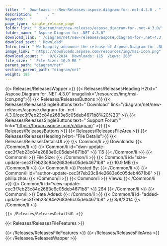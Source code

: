 ```yaml
---
title:  "  Downloads ---New-Releases-aspose.diagram-for-.net-4.3.0 . " 
description:  "    . " 
keywords:  "    . " 
page_type:  single_release_page
folder_link: " diagram/net/new-releases/aspose.diagram-for-.net-4.3.0/"
folder_name: " Aspose.Diagram for .NET 4.3.0"
download_link: " /diagram/net/new-releases/aspose.diagram-for-.net-4.3.0/cec3f7eb23c84e2683e6c05deb4671b8"
download_text: " Download"
Intro_text: " We happily announce the release of Aspose.Diagram for .NET 4.3.0. This release i..."
image_link: " https://downloads.aspose.com/resources/img/msi-icon.png"
download_count: "   8/8/2014  Downloads: 115  Views: 263"
file_size: "  File Size: 10.9 MB "
parent_path: "diagram/net"
section_parent_path: "diagram/net"
weight: 185 
---
```


{{< Releases/ReleasesWapper >}}
  {{< Releases/ReleasesHeading H2txt=" Aspose.Diagram for .NET 4.3.0" imagelink="/resources/img/msi-icon.png">}}
  {{< Releases/ReleasesButtons >}}
    {{< Releases/ReleasesSingleButtons text=" Download" link="/diagram/net/new-releases/aspose.diagram-for-.net-4.3.0/cec3f7eb23c84e2683e6c05deb4671b8%20%20" >}}
    {{< Releases/ReleasesSingleButtons text=" Support Forum " link="https://forum.aspose.com/c/diagram" >}}
  {{< Releases/ReleasesButtons >}}
  {{< Releases/ReleasesFileArea >}}
    {{< Releases/ReleasesHeading h4txt="File Details">}}
    {{< Releases/ReleasesDetailsUl >}}
            {{< Common/li  >}} Downloads: {{< /Common/li >}} 
      {{< Common/li id="dwn-update-cec3f7eb23c84e2683e6c05deb4671b8" >}} 115 {{< /Common/li >}} 
      {{< Common/li  >}} File Size: {{< /Common/li >}} 
      {{< Common/li id="size-update-cec3f7eb23c84e2683e6c05deb4671b8" >}} 10.9 MB {{< /Common/li >}} 
      {{< Common/li  >}} Posted By: {{< /Common/li >}} 
      {{< Common/li id="author-update-cec3f7eb23c84e2683e6c05deb4671b8" >}} philip.zhou {{< /Common/li >}} 
      {{< Common/li  >}} Views: {{< /Common/li >}} 
      {{< Common/li id="view-update-cec3f7eb23c84e2683e6c05deb4671b8" >}} 264 {{< /Common/li >}} 
      {{< Common/li  >}} Date Added: {{< /Common/li >}} 
      {{< Common/li id="added-update-cec3f7eb23c84e2683e6c05deb4671b8" >}} 8/8/2014 {{< /Common/li >}} 

    {{< /Releases/ReleasesDetailsUl >}}

  {{< Releases/ReleasesFileFeatures >}}
      
  {{< /Releases/ReleasesFileFeatures >}}
 {{< /Releases/ReleasesFileArea >}}
{{< /Releases/ReleasesWapper >}}


